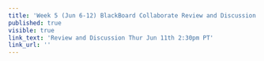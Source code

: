 ```yaml
---
title: 'Week 5 (Jun 6-12) BlackBoard Collaborate Review and Discussion'
published: true
visible: true
link_text: 'Review and Discussion Thur Jun 11th 2:30pm PT'
link_url: ''
---
```

